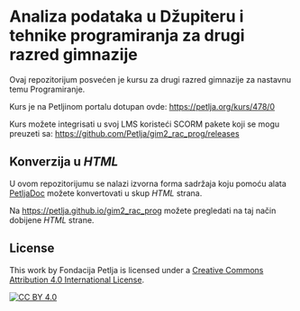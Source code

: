 # Analiza podataka u Džupiteru i tehnike programiranja za drugi razred gimnazije

Ovaj repozitorijum posvećen je kursu za drugi razred gimnazije za nastavnu temu Programiranje.

Kurs je na Petljinom portalu dotupan ovde: https://petlja.org/kurs/478/0

Kurs možete integrisati u svoj LMS koristeći SCORM pakete koji se mogu preuzeti sa: https://github.com/Petlja/gim2_rac_prog/releases

## Konverzija u *HTML*

U ovom repozitorijumu se nalazi izvorna forma sadržaja koju pomoću alata [PetljaDoc](https://github.com/Petlja/PetljaDoc) možete konvertovati u skup *HTML* strana.

Na https://petlja.github.io/gim2_rac_prog možete pregledati na taj način dobijene *HTML* strane.

## License

This work by Fondacija Petlja is licensed under a
[Creative Commons Attribution 4.0 International License][cc-by].

[![CC BY 4.0][cc-by-image]][cc-by]

[cc-by]: http://creativecommons.org/licenses/by/4.0/
[cc-by-image]: https://i.creativecommons.org/l/by/4.0/88x31.png
